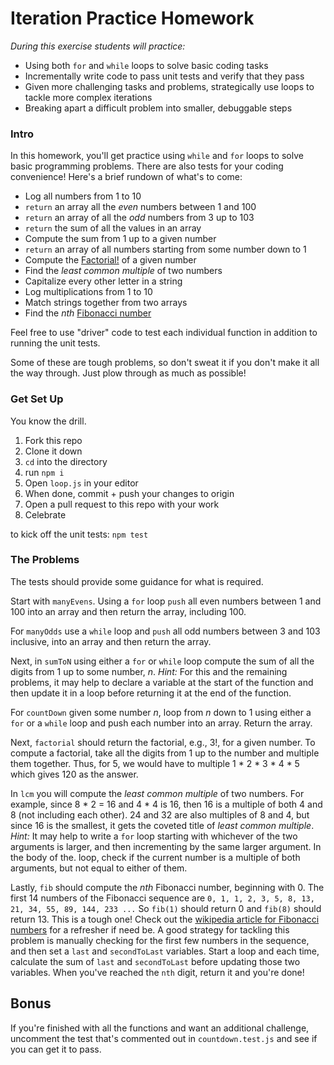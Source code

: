 # Iteration Practice Homework

_During this exercise students will practice:_
- Using both `for` and `while` loops to solve basic coding tasks
- Incrementally write code to pass unit tests and verify that they pass
- Given more challenging tasks and problems, strategically use loops to tackle more complex iterations
- Breaking apart a difficult problem into smaller, debuggable steps

### Intro

In this homework, you'll get practice using `while` and `for` loops to solve basic programming problems.  There are also tests for your coding convenience!  Here's a brief rundown of what's to come:

- Log all numbers from 1 to 10
- `return` an array all the *even* numbers between 1 and 100 
- `return` an array of all the *odd* numbers from 3 up to 103
- `return` the sum of all the values in an array
- Compute the sum from 1 up to a given number
- `return` an array of all numbers starting from some number down to 1
- Compute the [Factorial!](https://en.wikipedia.org/wiki/Factorial) of a given number
- Find the *least common multiple* of two numbers
- Capitalize every other letter in a string
- Log multiplications from 1 to 10
- Match strings together from two arrays
- Find the _nth_ [Fibonacci number](https://en.wikipedia.org/wiki/Fibonacci)

Feel free to use "driver" code to test each individual function in addition to running the unit tests.

Some of these are tough problems, so don't sweat it if you don't make it all the way through.  Just plow through as much as possible!

### Get Set Up

You know the drill.

1. Fork this repo
1. Clone it down
1. `cd` into the directory
1. run `npm i`
1. Open `loop.js` in your editor
1. When done, commit + push your changes to origin
1. Open a pull request to this repo with your work
1. Celebrate


to kick off the unit tests: ```npm test```

### The Problems
The tests should provide some guidance for what is required.  

Start with `manyEvens`.  Using a `for` loop `push` all even numbers between 1 and 100 into an array and then return the array, including 100.

For `manyOdds` use a `while` loop and `push` all odd numbers between 3 and 103 inclusive, into an array and then return the array.

Next, in `sumToN` using either a `for` or `while` loop compute the sum of all the digits from 1 up to some number, _n_.  *Hint:* For this and the remaining problems, it may help to declare a variable at the start of the function and then update it in a loop before returning it at the end of the function.

For `countDown` given some number _n_, loop from _n_ down to 1 using either a `for` or a `while` loop and push each number into an array. Return the array.

Next, `factorial` should return the factorial, e.g., 3!, for a given number.  To compute a factorial, take all the digits from 1 up to the number and multiple them together.  Thus, for 5, we would have to multiple 1 * 2 * 3 * 4 * 5 which gives 120 as the answer.  

In `lcm` you will compute the _least common multiple_ of two numbers.  For example, since 8 * 2 = 16 and 4 * 4 is 16, then 16 is a multiple of both 4 and 8 (not including each other).  24 and 32 are also multiples of 8 and 4, but since 16 is the smallest, it gets the coveted title of _least common multiple_. *Hint:* It may help to write a `for` loop starting with whichever of the two arguments is larger, and then incrementing by the same larger argument.  In the body of the. loop, check if the current number is a multiple of both arguments, but not equal to either of them.

Lastly, `fib` should compute the _nth_ Fibonacci number, beginning with 0.  The first 14 numbers of the Fibonacci sequence are `0, 1, 1, 2, 3, 5, 8, 13, 21, 34, 55, 89, 144, 233 ...` So `fib(1)` should return 0 and `fib(8)` should return 13.  This is a tough one!  Check out the [wikipedia article for Fibonacci numbers](https://en.wikipedia.org/wiki/Fibonacci_number) for a refresher if need be.  A good strategy for tackling this problem is manually checking for the first few numbers in the sequence, and then set a `last` and `secondToLast` variables.  Start a loop and each time, calculate the sum of `last` and `secondToLast` before updating those two variables.  When you've reached the `nth` digit, return it and you're done!

## Bonus

If you're finished with all the functions and want an additional challenge, uncomment the test that's commented out in `countdown.test.js` and see if you can get it to pass. 
